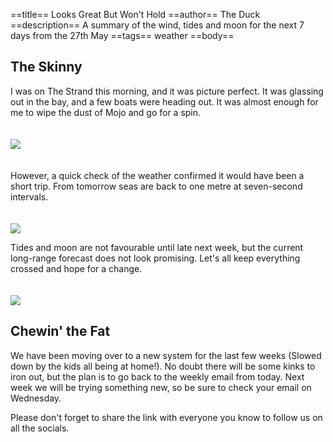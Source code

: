 ==title==
 Looks Great But Won't Hold
==author==
 The Duck
==description==
 A summary of the wind, tides and moon for the next 7 days from the 27th May
==tags==
 weather
==body==

 The Skinny
 ----------

 I was on The Strand this morning, and it was picture perfect. It was glassing out in the bay, and a few boats were heading out. It was almost enough for me to wipe the dust of Mojo and go for a spin.

 <img style="padding-top: 20px; padding-bottom: 20px;" src="https://ducksnutsfishing.com/images/posts/27-may-tsv.jpg">

 However, a quick check of the weather confirmed it would have been a short trip. From tomorrow seas are back to one metre at seven-second intervals.

 <img style="padding-top: 20px;" src="https://ducksnutsfishing.com/images/posts/27-may-wind.png">

 Tides and moon are not favourable until late next week, but the current long-range forecast does not look promising. Let's all keep everything crossed and hope for a change.

 <img style="padding-top: 20px;" src="https://ducksnutsfishing.com/images/posts/27-may-tides.png">

 Chewin' the Fat
 ---------------

 We have been moving over to a new system for the last few weeks (Slowed down by the kids all being at home!).  No doubt there will be some kinks to iron out, but the plan is to go back to the weekly email from today. Next week we will be trying something new, so be sure to check your email on Wednesday.

 Please don't forget to share the link with everyone you know to follow us on all the socials.


